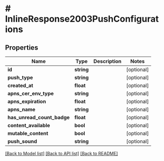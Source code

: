 # # InlineResponse2003PushConfigurations

## Properties

Name | Type | Description | Notes
------------ | ------------- | ------------- | -------------
**id** | **string** |  | [optional]
**push_type** | **string** |  | [optional]
**created_at** | **float** |  | [optional]
**apns_cer_env_type** | **string** |  | [optional]
**apns_expiration** | **float** |  | [optional]
**apns_name** | **string** |  | [optional]
**has_unread_count_badge** | **float** |  | [optional]
**content_available** | **bool** |  | [optional]
**mutable_content** | **bool** |  | [optional]
**push_sound** | **string** |  | [optional]

[[Back to Model list]](../../README.md#models) [[Back to API list]](../../README.md#endpoints) [[Back to README]](../../README.md)
